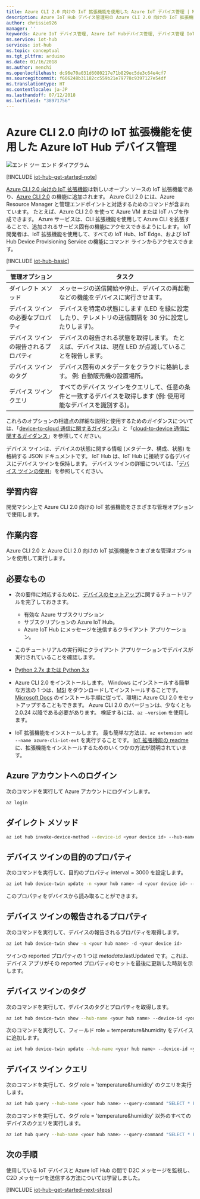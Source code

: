 ```yaml
---
title: Azure CLI 2.0 向けの IoT 拡張機能を使用した Azure IoT デバイス管理 | Microsoft Docs
description: Azure IoT Hub デバイス管理用の Azure CLI 2.0 向けの IoT 拡張機能を使用します。このツールでは、ダイレクト メソッドとデバイス ツインの必要なプロパティを管理するためのオプションを使用できます。
author: chrissie926
manager: ''
keywords: Azure IoT デバイス管理, Azure IoT Hubデバイス管理, デバイス管理 IoT, IoT Hub デバイス管理
ms.service: iot-hub
services: iot-hub
ms.topic: conceptual
ms.tgt_pltfrm: arduino
ms.date: 01/16/2018
ms.author: menchi
ms.openlocfilehash: dc96e70a031d6080217e71b829ec5de3c64e4cf7
ms.sourcegitcommit: f606248b31182cc559b21e79778c9397127e54df
ms.translationtype: HT
ms.contentlocale: ja-JP
ms.lasthandoff: 07/12/2018
ms.locfileid: "38971756"
---
```

# <a name="use-the-iot-extension-for-azure-cli-20-for-azure-iot-hub-device-management"></a>Azure CLI 2.0 向けの IoT 拡張機能を使用した Azure IoT Hub デバイス管理

![エンド ツー エンド ダイアグラム](media/iot-hub-get-started-e2e-diagram/2.png)

[!INCLUDE [iot-hub-get-started-note](../../includes/iot-hub-get-started-note.md)]

[Azure CLI 2.0 向けの IoT 拡張機能](https://github.com/Azure/azure-iot-cli-extension)は新しいオープン ソースの IoT 拡張機能であり、[Azure CLI 2.0](https://docs.microsoft.com/cli/azure/overview?view=azure-cli-latest) の機能に追加されます。 Azure CLI 2.0 には、Azure Resource Manager と管理エンドポイントと対話するためのコマンドが含まれています。 たとえば、Azure CLI 2.0 を使って Azure VM または IoT ハブを作成できます。 Azure サービスは、CLI 拡張機能を使用して Azure CLI を拡張することで、追加されるサービス固有の機能にアクセスできるようにします。 IoT 開発者は、IoT 拡張機能を使用して、すべての IoT Hub、IoT Edge、および IoT Hub Device Provisioning Service の機能にコマンド ラインからアクセスできます。

[!INCLUDE [iot-hub-basic](../../includes/iot-hub-basic-whole.md)]

| 管理オプション          | タスク                                                                                                                            |
|----------------------------|---------------------------------------------------------------------------------------------------------------------------------|
| ダイレクト メソッド             | メッセージの送信開始や停止、デバイスの再起動などの機能をデバイスに実行させます。                                        |
| デバイス ツインの必要なプロパティ    | デバイスを特定の状態にします (LED を緑に設定したり、テレメトリの送信間隔を 30 分に設定したりします)。         |
| デバイス ツインの報告されるプロパティ   | デバイスの報告される状態を取得します。 たとえば、デバイスは、現在 LED が点滅していることを報告します。                                    |
| デバイス ツインのタグ                  | デバイス固有のメタデータをクラウドに格納します。 例: 自動販売機の設置場所。                         |
| デバイス ツイン クエリ        | すべてのデバイス ツインをクエリして、任意の条件と一致するデバイスを取得します (例: 使用可能なデバイスを識別する)。 |

これらのオプションの相違点の詳細な説明と使用するためのガイダンスについては、「[device-to-cloud 通信に関するガイダンス](iot-hub-devguide-d2c-guidance.md)」と「[cloud-to-device 通信に関するガイダンス](iot-hub-devguide-c2d-guidance.md)」を参照してください。

デバイス ツインは、デバイスの状態に関する情報 (メタデータ、構成、状態) を格納する JSON ドキュメントです。 IoT Hub は、IoT Hub に接続する各デバイスにデバイス ツインを保持します。 デバイス ツインの詳細については、「[デバイス ツインの使用](iot-hub-node-node-twin-getstarted.md)」を参照してください。

## <a name="what-you-learn"></a>学習内容

開発マシン上で Azure CLI 2.0 向けの IoT 拡張機能をさまざまな管理オプションで使用します。

## <a name="what-you-do"></a>作業内容

Azure CLI 2.0 と Azure CLI 2.0 向けの IoT 拡張機能をさまざまな管理オプションを使用して実行します。

## <a name="what-you-need"></a>必要なもの

- 次の要件に対応するために、[デバイスのセットアップ](iot-hub-raspberry-pi-kit-node-get-started.md)に関するチュートリアルを完了しておきます。
  - 有効な Azure サブスクリプション
  - サブスクリプションの Azure IoT Hub。
  - Azure IoT Hub にメッセージを送信するクライアント アプリケーション。

- このチュートリアルの実行時にクライアント アプリケーションでデバイスが実行されていることを確認します。

- [Python 2.7x または Python 3.x](https://www.python.org/downloads/)

- Azure CLI 2.0 をインストールします。 Windows にインストールする簡単な方法の 1 つは、[MSI](https://aka.ms/InstallAzureCliWindows) をダウンロードしてインストールすることです。 [Microsoft Docs](https://docs.microsoft.com/cli/azure/install-azure-cli?view=azure-cli-latest) のインストール手順に従って、環境に Azure CLI 2.0 をセットアップすることもできます。 Azure CLI 2.0 のバージョンは、少なくとも 2.0.24 以降である必要があります。 検証するには、`az –version` を使用します。 

- IoT 拡張機能をインストールします。 最も簡単な方法は、`az extension add --name azure-cli-iot-ext` を実行することです。 [IoT 拡張機能の readme](https://github.com/Azure/azure-iot-cli-extension/blob/master/README.md) に、拡張機能をインストールするためのいくつかの方法が説明されています。


## <a name="log-in-to-your-azure-account"></a>Azure アカウントへのログイン

次のコマンドを実行して Azure アカウントにログインします。

```bash
az login
```

## <a name="direct-methods"></a>ダイレクト メソッド

```bash
az iot hub invoke-device-method --device-id <your device id> --hub-name <your hub name> --method-name <the method name> --method-payload <the method payload>
```

## <a name="device-twin-desired-properties"></a>デバイス ツインの目的のプロパティ

次のコマンドを実行して、目的のプロパティ interval = 3000 を設定します。

```bash
az iot hub device-twin update -n <your hub name> -d <your device id> --set properties.desired.interval = 3000
```

このプロパティをデバイスから読み取ることができます。

## <a name="device-twin-reported-properties"></a>デバイス ツインの報告されるプロパティ

次のコマンドを実行して、デバイスの報告されるプロパティを取得します。

```bash
az iot hub device-twin show -n <your hub name> -d <your device id>
```

ツインの reported プロパティの 1 つは $metadata.$lastUpdated です。これは、デバイス アプリがその reported プロパティのセットを最後に更新した時刻を示します。

## <a name="device-twin-tags"></a>デバイス ツインのタグ

次のコマンドを実行して、デバイスのタグとプロパティを取得します。

```bash
az iot hub device-twin show --hub-name <your hub name> --device-id <your device id>
```

次のコマンドを実行して、フィールド role = temperature&humidity をデバイスに追加します。

```bash
az iot hub device-twin update --hub-name <your hub name> --device-id <your device id> --set tags = '{"role":"temperature&humidity"}}'
```

## <a name="device-twin-queries"></a>デバイス ツイン クエリ

次のコマンドを実行して、タグ role = 'temperature&humidity' のクエリを実行します。

```bash
az iot hub query --hub-name <your hub name> --query-command "SELECT * FROM devices WHERE tags.role = 'temperature&humidity'"
```

次のコマンドを実行して、タグ role = 'temperature&humidity' 以外のすべてのデバイスのクエリを実行します。

```bash
az iot hub query --hub-name <your hub name> --query-command "SELECT * FROM devices WHERE tags.role != 'temperature&humidity'"
```

## <a name="next-steps"></a>次の手順

使用している IoT デバイスと Azure IoT Hub の間で D2C メッセージを監視し、C2D メッセージを送信する方法については学習しました。

[!INCLUDE [iot-hub-get-started-next-steps](../../includes/iot-hub-get-started-next-steps.md)]
